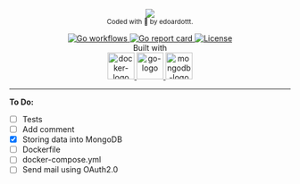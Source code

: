 
<p align="center">
  <!-- logo -->
  <img src="https://github.com/edoardottt/gochanges/blob/master/images/gochanges.png">
  <b></b><br>
  <sub>
    Coded with 💙 by edoardottt.
  </sub>
</p>
<!-- badges -->
<p align="center">
  <!-- build -->
  <a href="#">
    <img src="https://github.com/edoardottt/gochanges/workflows/Go/badge.svg" alt="Go workflows" />
  </a>
  <!-- go report card -->
  <a href="https://goreportcard.com/report/github.com/edoardottt/gochanges">
    <img src="https://goreportcard.com/badge/github.com/edoardottt/gochanges" alt="Go report card" />
  </a>
  <!-- license AGPLv3.0 -->
  <a href="https://github.com/edoardottt/gochanges/blob/master/LICENSE">
    <img src="https://github.com/edoardottt/gochanges/blob/master/images/licenseBadge.svg" alt="License" />
  </a>

  <br>
  Built with<br>
  <!-- docker logo-->
  <a href="https://docker.com">
    <img widht="48" height="48" src="https://github.com/edoardottt/gochanges/blob/master/images/docker-logo.png" alt="docker-logo" />
  </a>
  <!-- go logo-->
  <a href="https://golang.org">
    <img widht="48" height="48" src="https://github.com/edoardottt/gochanges/blob/master/images/golang-logo.png" alt="go-logo" />
  </a>
  <!-- mongodb logo-->
  <a href="https://mongodb.com">
    <img widht="48" height="48" src="https://github.com/edoardottt/gochanges/blob/master/images/mongodb-logo.png" alt="mongodb-logo" />
  </a>
</p>

<hr>

**To Do:**

- [ ] Tests
- [ ] Add comment
- [x] Storing data into MongoDB
- [ ] Dockerfile
- [ ] docker-compose.yml
- [ ] Send mail using OAuth2.0
